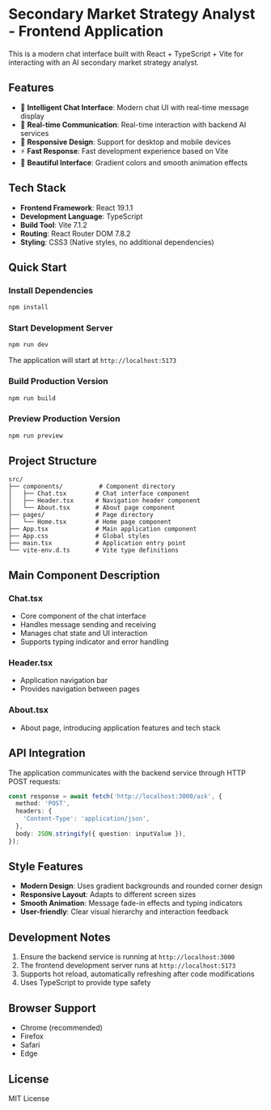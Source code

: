# Secondary Market Strategy Analyst - Frontend Application

This is a modern chat interface built with React + TypeScript + Vite for interacting with an AI secondary market strategy analyst.

## Features

- 🤖 **Intelligent Chat Interface**: Modern chat UI with real-time message display
- 💬 **Real-time Communication**: Real-time interaction with backend AI services
- 📱 **Responsive Design**: Support for desktop and mobile devices
- ⚡ **Fast Response**: Fast development experience based on Vite
- 🎨 **Beautiful Interface**: Gradient colors and smooth animation effects

## Tech Stack

- **Frontend Framework**: React 19.1.1
- **Development Language**: TypeScript
- **Build Tool**: Vite 7.1.2
- **Routing**: React Router DOM 7.8.2
- **Styling**: CSS3 (Native styles, no additional dependencies)

## Quick Start

### Install Dependencies

```bash
npm install
```

### Start Development Server

```bash
npm run dev
```

The application will start at `http://localhost:5173`

### Build Production Version

```bash
npm run build
```

### Preview Production Version

```bash
npm run preview
```

## Project Structure

```
src/
├── components/          # Component directory
│   ├── Chat.tsx        # Chat interface component
│   ├── Header.tsx      # Navigation header component
│   └── About.tsx       # About page component
├── pages/              # Page directory
│   └── Home.tsx        # Home page component
├── App.tsx             # Main application component
├── App.css             # Global styles
├── main.tsx            # Application entry point
└── vite-env.d.ts       # Vite type definitions
```

## Main Component Description

### Chat.tsx

- Core component of the chat interface
- Handles message sending and receiving
- Manages chat state and UI interaction
- Supports typing indicator and error handling

### Header.tsx

- Application navigation bar
- Provides navigation between pages

### About.tsx

- About page, introducing application features and tech stack

## API Integration

The application communicates with the backend service through HTTP POST requests:

```typescript
const response = await fetch('http://localhost:3000/ask', {
  method: 'POST',
  headers: {
    'Content-Type': 'application/json',
  },
  body: JSON.stringify({ question: inputValue }),
});
```

## Style Features

- **Modern Design**: Uses gradient backgrounds and rounded corner design
- **Responsive Layout**: Adapts to different screen sizes
- **Smooth Animation**: Message fade-in effects and typing indicators
- **User-friendly**: Clear visual hierarchy and interaction feedback

## Development Notes

1. Ensure the backend service is running at `http://localhost:3000`
2. The frontend development server runs at `http://localhost:5173`
3. Supports hot reload, automatically refreshing after code modifications
4. Uses TypeScript to provide type safety

## Browser Support

- Chrome (recommended)
- Firefox
- Safari
- Edge

## License

MIT License
